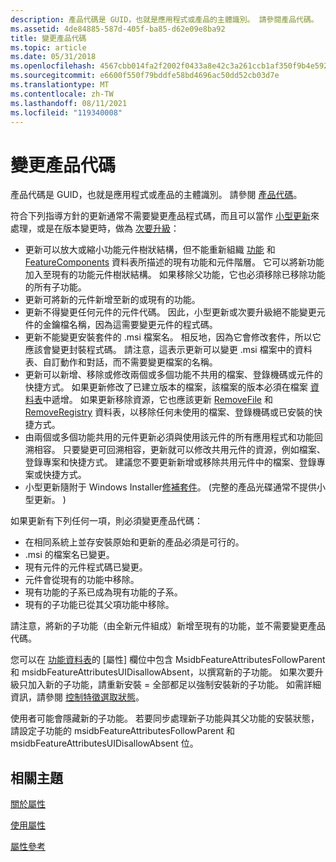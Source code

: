 ```yaml
---
description: 產品代碼是 GUID，也就是應用程式或產品的主體識別。 請參閱產品代碼。
ms.assetid: 4de84885-587d-405f-ba85-d62e09e8ba92
title: 變更產品代碼
ms.topic: article
ms.date: 05/31/2018
ms.openlocfilehash: 4567cbb014fa2f2002f0433a8e42c3a261ccb1af350f9b4e592a3bb5ff8a0216
ms.sourcegitcommit: e6600f550f79bddfe58bd4696ac50dd52cb03d7e
ms.translationtype: MT
ms.contentlocale: zh-TW
ms.lasthandoff: 08/11/2021
ms.locfileid: "119340008"
---
```

# <a name="changing-the-product-code"></a>變更產品代碼

產品代碼是 GUID，也就是應用程式或產品的主體識別。 請參閱 [產品代碼](product-codes.md)。

符合下列指導方針的更新通常不需要變更產品程式碼，而且可以當作 [小型更新](small-updates.md)來處理，或是在版本變更時，做為 [次要升級](minor-upgrades.md)：

-   更新可以放大或縮小功能元件樹狀結構，但不能重新組織 [功能](feature-table.md) 和 [FeatureComponents](featurecomponents-table.md) 資料表所描述的現有功能和元件階層。 它可以將新功能加入至現有的功能元件樹狀結構。 如果移除父功能，它也必須移除已移除功能的所有子功能。
-   更新可將新的元件新增至新的或現有的功能。
-   更新不得變更任何元件的元件代碼。 因此，小型更新或次要升級絕不能變更元件的金鑰檔名稱，因為這需要變更元件的程式碼。
-   更新不能變更安裝套件的 .msi 檔案名。 相反地，因為它會修改套件，所以它應該會變更封裝程式碼。 請注意，這表示更新可以變更 .msi 檔案中的資料表、自訂動作和對話，而不需要變更檔案的名稱。
-   更新可以新增、移除或修改兩個或多個功能不共用的檔案、登錄機碼或元件的快捷方式。 如果更新修改了已建立版本的檔案，該檔案的版本必須在檔案 [資料表](file-table.md)中遞增。 如果更新移除資源，它也應該更新 [RemoveFile](removefile-table.md) 和 [RemoveRegistry](removeregistry-table.md) 資料表，以移除任何未使用的檔案、登錄機碼或已安裝的快捷方式。
-   由兩個或多個功能共用的元件更新必須與使用該元件的所有應用程式和功能回溯相容。 只要變更可回溯相容，更新就可以修改共用元件的資源，例如檔案、登錄專案和快捷方式。 建議您不要更新新增或移除共用元件中的檔案、登錄專案或快捷方式。
-   小型更新隨附于 Windows Installer[修補套件](patch-packages.md)。  (完整的產品光碟通常不提供小型更新。 ) 

如果更新有下列任何一項，則必須變更產品代碼：

-   在相同系統上並存安裝原始和更新的產品必須是可行的。
-   .msi 的檔案名已變更。
-   現有元件的元件程式碼已變更。
-   元件會從現有的功能中移除。
-   現有功能的子系已成為現有功能的子系。
-   現有的子功能已從其父項功能中移除。

請注意，將新的子功能（由全新元件組成）新增至現有的功能，並不需要變更產品代碼。

您可以在 [功能資料表](feature-table.md)的 [屬性] 欄位中包含 MsidbFeatureAttributesFollowParent 和 msidbFeatureAttributesUIDisallowAbsent，以撰寫新的子功能。 如果次要升級只加入新的子功能，請重新安裝 = 全部都足以強制安裝新的子功能。 如需詳細資訊，請參閱 [控制特徵選取狀態](controlling-feature-selection-states.md)。

使用者可能會隱藏新的子功能。 若要同步處理新子功能與其父功能的安裝狀態，請設定子功能的 msidbFeatureAttributesFollowParent 和 msidbFeatureAttributesUIDisallowAbsent 位。

## <a name="related-topics"></a>相關主題

<dl> <dt>

[關於屬性](about-properties.md)
</dt> <dt>

[使用屬性](using-properties.md)
</dt> <dt>

[屬性參考](property-reference.md)
</dt> </dl>

 

 



